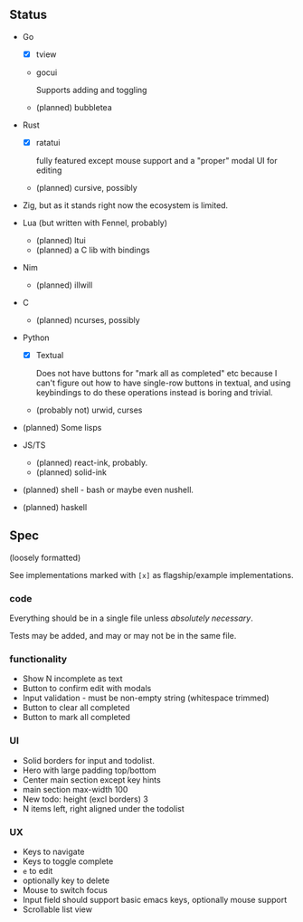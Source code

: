 
## Status

- Go
  - [x] tview

  - gocui

    Supports adding and toggling

  - (planned) bubbletea

- Rust

  - [x] ratatui

    fully featured except mouse support and a "proper" modal UI for editing

  - (planned) cursive, possibly

- Zig, but as it stands right now the ecosystem is limited.

- Lua (but written with Fennel, probably)
  - (planned) ltui
  - (planned) a C lib with bindings

- Nim
  - (planned) illwill

- C
  - (planned) ncurses, possibly

- Python
  - [x] Textual

    Does not have buttons for "mark all as completed" etc because I can't figure
    out how to have single-row buttons in textual, and using keybindings to do
    these operations instead is boring and trivial.

  - (probably not) urwid, curses

- (planned) Some lisps

- JS/TS
  - (planned) react-ink, probably.
  - (planned) solid-ink

- (planned) shell - bash or maybe even nushell.

- (planned) haskell

## Spec

(loosely formatted)

See implementations marked with `[x]` as flagship/example implementations.

### code

Everything should be in a single file unless *absolutely necessary*.

Tests may be added, and may or may not be in the same file.

### functionality

- Show N incomplete as text
- Button to confirm edit with modals
- Input validation - must be non-empty string (whitespace trimmed)
- Button to clear all completed
- Button to mark all completed

### UI

- Solid borders for input and todolist.
- Hero with large padding top/bottom
- Center main section except key hints
- main section max-width 100
- New todo: height (excl borders) 3
- N items left, right aligned under the todolist

### UX

- Keys to navigate
- Keys to toggle complete
- `e` to edit
- optionally key to delete
- Mouse to switch focus
- Input field should support basic emacs keys, optionally mouse support
- Scrollable list view

